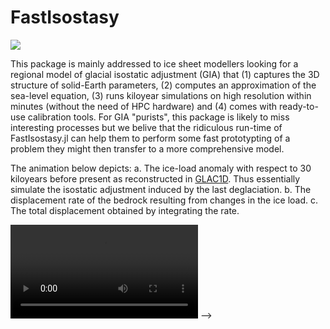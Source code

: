 # FastIsostasy

[![](https://img.shields.io/badge/docs-dev-lightblue.svg)](https://janjereczek.github.io/FastIsostasy.jl/dev/)

This package is mainly addressed to ice sheet modellers looking for a regional model of glacial isostatic adjustment (GIA) that (1) captures the 3D structure of solid-Earth parameters, (2) computes an approximation of the sea-level equation, (3) runs kiloyear simulations on high resolution within minutes (without the need of HPC hardware) and (4) comes with ready-to-use calibration tools. For GIA "purists", this package is likely to miss interesting processes but we belive that the ridiculous run-time of FastIsostasy.jl can help them to perform some fast prototypting of a problem they might then transfer to a more comprehensive model.

The animation below depicts:
 a. The ice-load anomaly with respect to 30 kiloyears before present as reconstructed in [GLAC1D](https://www.physics.mun.ca/~lev/dataAccess.html). Thus essentially simulate the isostatic adjustment induced by the last deglaciation.
 b. The displacement rate of the bedrock resulting from changes in the ice load.
 c. The total displacement obtained by integrating the rate.

![Deglaciation](docs/src/assets/loaduplift_isostate_N128.mp4) -->

<!-- Glacial isostatic adjustment (GIA) denotes the bedrock displacement that results from changes in ice thickness. It is an important process for ice-sheet modelling, and more generally for Earth system modelling. `FastIsostasy.jl` performs the computation of this displacement based on a Fourier collocation method described in [[1](https://agupubs.onlinelibrary.wiley.com/doi/abs/10.1029/JC090iC01p01100?casa_token=OEMWq5llrv4AAAAA:ok6M08OGPEbkORk44DO2apRXUPo7GkQrl2iwclQXXs6laMyI644GI7_XoluKjKSxWiJLAP5r91uQLeI), [2](https://www.cambridge.org/core/journals/annals-of-glaciology/article/fast-computation-of-a-viscoelastic-deformable-earth-model-for-icesheet-simulations/C878DBDD01271F6EB7874C9C4125196C)]. This allows to transform the PDE describing the physics into an ODE and accelerate the computation, mainly due to the highly optimized functions available for fast-fourier transform (FFT). -->

<!-- Compared to [1, 2], FastIsostasy.jl does not assume constant fields for parameters of the solid Earth. It thus offers an open-source and performant generalization of the original articles. -->

<!-- ## Getting started

`FastIsostasy.jl` is work under development and must be downloaded from GitHub to be used. It will hopefully become a registered julia package in the future. -->
<!-- 
## A three-layer model

Let x, y be the coordinates spanning the projection of the Earth surface and z the depth coordinate. The present model assumes three layers over the z-dimension:
- The elastic lithosphere.
- A channel representing the upper mantle, usually displaying strong variance of viscosity over x and y.
- A half-space representing the rest of the mantle, usually with small variance of viscosity over x and y.
The two-layer model is a special case of this and can be obtained by setting the channel parameters to be the same as the ones of the half space.

![Schematic representation of the three-layer model](docs/src/assets/sketch_3layer_model.png) -->